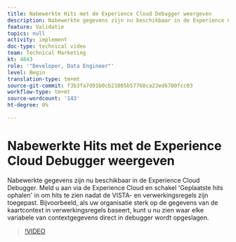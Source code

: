 ```yaml
---
title: Nabewerkte Hits met de Experience Cloud Debugger weergeven
description: Nabewerkte gegevens zijn nu beschikbaar in de Experience Cloud Debugger. Meld u aan via de Experience Cloud en schakel 'Geplaatste hits ophalen' in om hits te zien nadat de VISTA- en verwerkingsregels zijn toegepast. Bijvoorbeeld, als uw organisatie sterk op de gegevens van de kaartcontext in verwerkingsregels baseert, kunt u nu zien waar elke variabele van contextgegevens direct in debugger wordt opgeslagen.
feature: Validatie
topics: null
activity: implement
doc-type: technical video
team: Technical Marketing
kt: 4843
role: '"Developer, Data Engineer"'
level: Begin
translation-type: tm+mt
source-git-commit: f3b3fa7d91b0cb21005b57768ca23ed6700fcc03
workflow-type: tm+mt
source-wordcount: '143'
ht-degree: 0%

---
```



# Nabewerkte Hits met de Experience Cloud Debugger weergeven

Nabewerkte gegevens zijn nu beschikbaar in de Experience Cloud Debugger. Meld u aan via de Experience Cloud en schakel &#39;Geplaatste hits ophalen&#39; in om hits te zien nadat de VISTA- en verwerkingsregels zijn toegepast. Bijvoorbeeld, als uw organisatie sterk op de gegevens van de kaartcontext in verwerkingsregels baseert, kunt u nu zien waar elke variabele van contextgegevens direct in debugger wordt opgeslagen.

>[!VIDEO](https://video.tv.adobe.com/v/32961/?quality=12)
